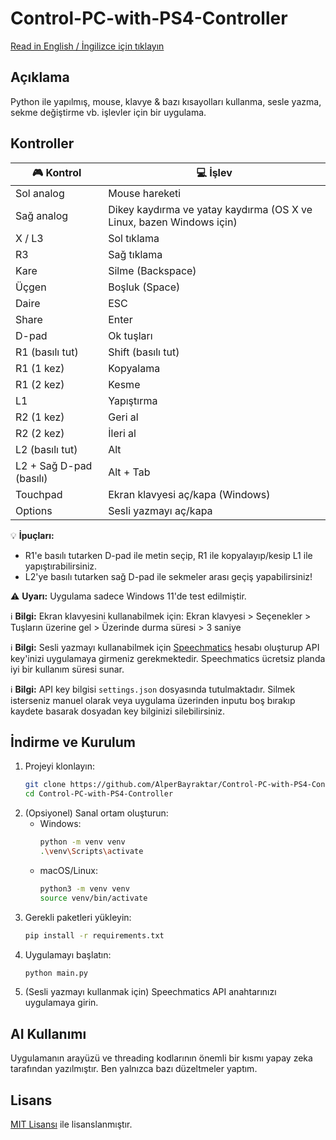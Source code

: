 # Control-PC-with-PS4-Controller

[Read in English / İngilizce için tıklayın](README.md)

## Açıklama

Python ile yapılmış, mouse, klavye & bazı kısayolları kullanma, sesle yazma, sekme değiştirme vb. işlevler için bir uygulama.

## Kontroller

| 🎮 Kontrol                  | 💻 İşlev                        |
|----------------------------|---------------------------------|
| Sol analog                 | Mouse hareketi              |
| Sağ analog                 | Dikey kaydırma ve yatay kaydırma (OS X ve Linux, bazen Windows için)           |
| X / L3                      | Sol tıklama                     |
| R3                         | Sağ tıklama                     |
| Kare                       | Silme (Backspace)                          |
| Üçgen                      | Boşluk (Space)                          |
| Daire                      | ESC                             |
| Share                      | Enter                           |
| D-pad                      | Ok tuşları                      |
| R1 (basılı tut)            | Shift (basılı tut)              |
| R1 (1 kez)                 | Kopyalama                       |
| R1 (2 kez)                 | Kesme                           |
| L1                         | Yapıştırma                      |
| R2 (1 kez)                 | Geri al                         |
| R2 (2 kez)                 | İleri al                        |
| L2 (basılı tut)            | Alt                             |
| L2 + Sağ D-pad (basılı)    | Alt + Tab                             |
| Touchpad                   | Ekran klavyesi aç/kapa (Windows)          |
| Options                    | Sesli yazmayı aç/kapa           |

💡 **İpuçları:**
- R1'e basılı tutarken D-pad ile metin seçip, R1 ile kopyalayıp/kesip L1 ile yapıştırabilirsiniz.
- L2'ye basılı tutarken sağ D-pad ile sekmeler arası geçiş yapabilirsiniz!

⚠️ **Uyarı:** Uygulama sadece Windows 11'de test edilmiştir.

ℹ️ **Bilgi:** Ekran klavyesini kullanabilmek için: Ekran klavyesi > Seçenekler > Tuşların üzerine gel > Üzerinde durma süresi > 3 saniye

ℹ️ **Bilgi:** Sesli yazmayı kullanabilmek için [Speechmatics](https://www.speechmatics.com/) hesabı oluşturup API key'inizi uygulamaya girmeniz gerekmektedir. Speechmatics ücretsiz planda iyi bir kullanım süresi sunar.

ℹ️ **Bilgi:** API key bilgisi `settings.json` dosyasında tutulmaktadır. Silmek isterseniz manuel olarak veya uygulama üzerinden inputu boş bırakıp kaydete basarak dosyadan key bilginizi silebilirsiniz.

## İndirme ve Kurulum

1. Projeyi klonlayın:
   ```bash
   git clone https://github.com/AlperBayraktar/Control-PC-with-PS4-Controller.git
   cd Control-PC-with-PS4-Controller
   ```
2. (Opsiyonel) Sanal ortam oluşturun:
   - Windows:
     ```bash
     python -m venv venv
     .\venv\Scripts\activate
     ```
   - macOS/Linux:
     ```bash
     python3 -m venv venv
     source venv/bin/activate
     ```
3. Gerekli paketleri yükleyin:
   ```bash
   pip install -r requirements.txt
   ```
4. Uygulamayı başlatın:
   ```bash
   python main.py
   ```
5. (Sesli yazmayı kullanmak için) Speechmatics API anahtarınızı uygulamaya girin.

## AI Kullanımı

Uygulamanın arayüzü ve threading kodlarının önemli bir kısmı yapay zeka tarafından yazılmıştır. Ben yalnızca bazı düzeltmeler yaptım.

## Lisans

[MIT Lisansı](LICENSE) ile lisanslanmıştır.